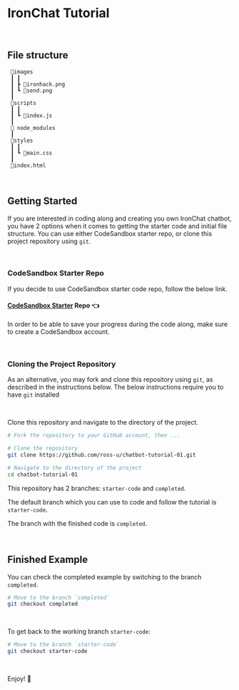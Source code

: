 # IronChat Tutorial

<br>

## File structure

```
 📂images
 ┃ ┃
 ┃ ┣ 📜ironhack.png
 ┃ ┗ 📜send.png
 ┃
 📂scripts
 ┃ ┃
 ┃ ┗ 📜index.js
 ┃
 📂 node_modules
 ┃
 📂styles
 ┃ ┃
 ┃ ┗ 📜main.css
 ┃
 📜index.html
```

 <br>

## Getting Started

If you are interested in coding along and creating you own IronChat chatbot, you have 2 options when it comes to getting the starter code and initial file structure. You can use either CodeSandbox starter repo, or clone this project repository using `git`.

<br>

### CodeSandbox Starter Repo

If you decide to use CodeSandbox starter code repo, follow the below link.

#### [CodeSandbox Starter](https://codesandbox.io/s/ironchat-tutorial-0cysv) Repo :point_left:

In order to be able to save your progress during the code along, make sure to create a CodeSandbox account.

<br>

### Cloning the Project Repository
As an alternative, you may fork and clone this repository using `git`, as described in the instructions below.
The below instructions require you to have `git` installed

<br>

Clone this repository and navigate to the directory of the project.

```bash
# Fork the repository to your GitHub account, then ...

# Clone the repository
git clone https://github.com/ross-u/chatbot-tutorial-01.git

# Navigate to the directory of the project
cd chatbot-tutorial-01
```

This repository has 2 branches: `starter-code` and `completed`.

The default branch which you can use to code and follow the tutorial is `starter-code`.

The branch with the finished code is `completed`.

<br>

## Finished Example

You can check the completed example by switching to the branch `completed`.

```bash
# Move to the branch `completed`
git checkout completed
```

<br>

To get back to the working branch `starter-code`:

```bash
# Move to the branch `starter-code`
git checkout starter-code
```

<br>

Enjoy! :rocket:

<br>
